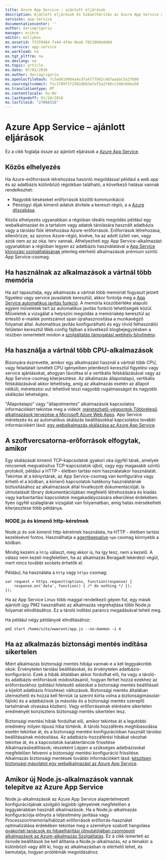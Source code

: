 ```yaml
---
title: Azure App Service – ajánlott eljárások
description: Ajánlott eljárások és hibaelhárítás az Azure App Service megismerése
services: app-service
documentationcenter: ''
author: dariagrigoriu
manager: erikre
editor: mollybos
ms.assetid: f3359464-fa44-4f4a-9ea6-7821060e8d0d
ms.service: app-service
ms.workload: na
ms.tgt_pltfrm: na
ms.devlang: na
ms.topic: article
ms.date: 07/01/2016
ms.author: dariagrigoriu
ms.openlocfilehash: 7c5eb6190d4a4cdfa47779d2c4d7aadac5a2fb80
ms.sourcegitcommit: f1c1789f2f2502d683afaf5a2f46cc548c0dea50
ms.translationtype: MT
ms.contentlocale: hu-HU
ms.lasthandoff: 01/18/2018
ms.locfileid: "27868318"
---
```

# <a name="best-practices-for-azure-app-service"></a>Azure App Service – ajánlott eljárások
Ez a cikk foglalja össze az ajánlott eljárások a [Azure App Service](http://go.microsoft.com/fwlink/?LinkId=529714). 

## <a name="colocation"></a>Közös elhelyezés
Ha Azure-erőforrások létrehozása hasonló megoldással például a web app és az adatbázis különböző régiókban található, a következő hatásai vannak rendelkezhet:

* Nagyobb késéseket erőforrások közötti kommunikáció
* Pénzügyi díjak kimenő adatok átvitele a kereszt-régió, a a [Azure díjszabása](https://azure.microsoft.com/pricing/details/data-transfers).

Közös elhelyezés ugyanabban a régióban ideális megoldás például egy webalkalmazást és a tartalom vagy adatok tárolására használt adatbázis vagy a tárolási fiók létrehozása Azure-erőforrások. Erőforrások létrehozása, ellenőrizze, az azonos Azure-régió, kivéve, ha az adott üzleti van, vagy azok nem az az oka. terv vannak. Áthelyezheti egy App Service-alkalmazást ugyanabban a régióban legyen az adatbázis használatával a [App Service klónozási szolgáltatásának](app-service-web-app-cloning.md) jelenleg elérhető alkalmazások prémium szintű App Service-csomag.   

## <a name="memoryresources"></a>Ha használnak az alkalmazások a vártnál több memória
Ha azt tapasztalja, egy alkalmazás a vártnál több memóriát fogyaszt jelzett figyelési vagy service javaslatok keresztül, akkor fontolja meg a [App Service automatikus javítás funkció](https://azure.microsoft.com/blog/auto-healing-windows-azure-web-sites). A memória küszöbértéke alapuló egyéni műveletek tart az automatikus javítás funkció lehetőségek közül. Műveletek a vizsgálat a helyszíni megoldás a memóriakép keresztül az értesítő e-mailek pontszámot span újrahasznosítása a munkavégző folyamat által. Automatikus javítás konfigurálható és egy rövid felhasználói felületen keresztül Web.config fájlban a következő blogbejegyzésben a részben ismertetett módon a [szolgáltatás támogatási webhely bővítmény](https://azure.microsoft.com/blog/additional-updates-to-support-site-extension-for-azure-app-service-web-apps).   

## <a name="CPUresources"></a>Ha használja a vártnál több CPU-alkalmazások
Bizonyára észrevette, amikor egy alkalmazást használ a vártnál több CPU, vagy feladatait ismételt CPU igényeiben jelentkező keresztül figyelési vagy service ajánlásokat, ahogyan távolítsa el a vertikális felskálázásával vagy az App Service-csomag kiterjesztése. Az alkalmazás állapotalapú, vertikális felskálázásával akkor lehetőség, amíg az alkalmazás esetén az állapot nélküli, méretezési out lehetővé teszi nagyobb rugalmasságot és nagyobb skálázási lehetséges. 

"Állapotalapú" vagy "állapotmentes" alkalmazások kapcsolatos információkért tekintse meg a videót: [méretezhető-végpontok Többrétegű alkalmazások tervezése a Microsoft Azure Web Apps](https://channel9.msdn.com/Events/TechEd/NorthAmerica/2014/DEV-B414#fbid=?hashlink=fbid). App Service méretezés és az automatikus skálázás beállításokkal kapcsolatos további információkért lásd: [egy webalkalmazás skálázása az Azure App Service](web-sites-scale.md).  

## <a name="socketresources"></a>A szoftvercsatorna-erőforrások elfogytak, amikor
Egy skálázását kimenő TCP-kapcsolatok gyakori oka ügyfél tárak, amelyek nincsenek megvalósítva TCP-kapcsolatok újból, vagy egy magasabb szintű protokoll, például a HTTP - életben tartási nem használatakor használatát. Tekintse át a könyvtárak, az App Service-csomag van konfigurálva vagy érhető el a kódban, a kimenő kapcsolatok hatékony használatának biztosításához az alkalmazások által hivatkozott dokumentációját. Is útmutatását library dokumentációjában megfelelő létrehozására és kiadás vagy karbantartási kapcsolatok megakadályozására elkerülése érdekében. Ilyen ügyfél szalagtárak vizsgálat van folyamatban, amíg hatás mérsékelheti kiterjesztése több példánya.

### <a name="nodejs-and-outgoing-http-requests"></a>NODE.js és kimenő http-kérelmek
Node.js és sok kimenő http-kérelmek használata, ha HTTP - életben tartási kezelésével fontos. Használhatja a [agentkeepalive](https://www.npmjs.com/package/agentkeepalive) `npm` csomag könnyebb a kódban.

Mindig kezelni a `http` választ, még akkor is, ha így tesz, nem a kezelő. A válasz nem kezeli megfelelően, ha az alkalmazás Beragadt lekérdezi végül, mert nincs további sockets érhetők el.

Például, ha használata a `http` vagy `https` csomag:

```
var request = https.request(options, function(response) {
    response.on('data', function() { /* do nothing */ });
});
```

Ha az App Service Linux több maggal rendelkező gépen fut, egy másik ajánlott úgy PM2 használható az alkalmazás végrehajtása több Node.js folyamat elindításához. Ez a tároló indítási parancs megadásával teheti meg.

Ha például négy példányok elindításához:

```
pm2 start /home/site/wwwroot/app.js --no-daemon -i 4
```

## <a name="appbackup"></a>Ha az alkalmazás biztonsági mentés indítása sikertelen
Miért alkalmazás biztonsági mentés hibája vannak-e a két leggyakoribb okok: Érvénytelen tárolási beállításokat, és érvénytelen adatbázis-konfiguráció. Ezek a hibák általában akkor fordulhat elő, ha vagy a tároló- és adatbázis-erőforrások módosításairól, hogyan férhet hozzá ezekhez az erőforrásokhoz (például hitelesítő adatokat a biztonsági mentés beállításait a kijelölt adatbázis frissítése) változások. Biztonsági mentés általában ütemezhető és hozzá kell férniük (a szerint kiírta volna a biztonságimásolat-fájlok) és a adatbázisok (a másolás és a biztonsági mentés szereplő tartalmának olvasása közben). Vagy erőforrásainak elérésére sikertelen eredményét konzisztens biztonsági mentés sikertelen lesz. 

Biztonsági mentési hibák fordulhat elő, amikor tekintse át a legutóbbi eredmény milyen típusú hiba történik. A tároló hozzáférés meghibásodása esetén tekintse át, és a biztonsági mentési konfigurációban használt tárolási beállításainak módosítása. Az adatbázis-hozzáférési hibákat okozhat tekintse át, és a kapcsolatok karakterláncok frissítése Alkalmazásbeállítások; részeként Lépjen a szükséges adatbázisokat megfelelően felvenni a biztonsági mentési konfiguráció frissítése. Alkalmazás biztonsági mentések további információkért lásd: [készítsen biztonsági másolatot egy webalkalmazást az Azure App Service](web-sites-backup.md).

## <a name="nodejs"></a>Amikor új Node.js-alkalmazások vannak telepítve az Azure App Service
Node.js-alkalmazások az Azure App Service alapértelmezett konfigurációjának szolgáló legjobb igényeinek megfelelően a leggyakrabban használt alkalmazások. Ha a Node.js-alkalmazás konfigurációja előnyös a teljesítmény javítása vagy Processzor/memória/hálózati erőforrások erőforrás-használat optimalizálása érdekében tekintse meg a személyre szabott hangolása [gyakorlati tanácsok és hibaelhárítási útmutatójában csomópont alkalmazások az Azure-alkalmazás Szolgáltatás](app-service-web-nodejs-best-practices-and-troubleshoot-guide.md). Ez a cikk ismerteti az iisnode beállítások be kell állítania a Node.js-alkalmazás, ez a témakör a különböző vagy állít ki, hogy az alkalmazásban is elérhető lehet, és bemutatja, hogyan problémák megoldásához.

